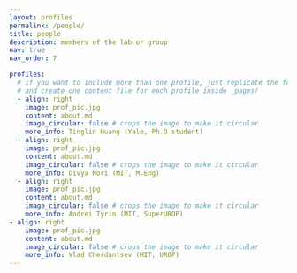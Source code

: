 ```yaml
---
layout: profiles
permalink: /people/
title: people
description: members of the lab or group
nav: true
nav_order: 7

profiles:
  # if you want to include more than one profile, just replicate the following block
  # and create one content file for each profile inside _pages/
  - align: right
    image: prof_pic.jpg
    content: about.md
    image_circular: false # crops the image to make it circular
    more_info: Tinglin Huang (Yale, Ph.D student)
  - align: right
    image: prof_pic.jpg
    content: about.md
    image_circular: false # crops the image to make it circular
    more_info: Divya Nori (MIT, M.Eng)
  - align: right
    image: prof_pic.jpg
    content: about.md
    image_circular: false # crops the image to make it circular
    more_info: Andrei Tyrin (MIT, SuperUROP)
- align: right
    image: prof_pic.jpg
    content: about.md
    image_circular: false # crops the image to make it circular
    more_info: Vlad Cherdantsev (MIT, UROP)
---
```

